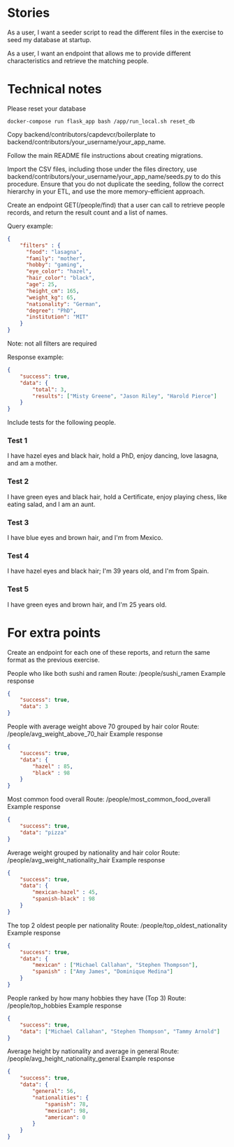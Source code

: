 # Stories

As a user, I want a seeder script to read the different files in the exercise to seed my database at startup.

As a user, I want an endpoint that allows me to provide different characteristics and retrieve the matching people.

# Technical notes

Please reset your database 

```shell
docker-compose run flask_app bash /app/run_local.sh reset_db
```

Copy backend/contributors/capdevcr/boilerplate to backend/contributors/your_username/your_app_name.

Follow the main README file instructions about creating migrations.

Import the CSV files, including those under the files directory, use backend/contributors/your_username/your_app_name/seeds.py to do this procedure. Ensure that you do not duplicate the seeding, follow the correct hierarchy in your ETL, and use the more memory-efficient approach. 

Create an endpoint GET(/people/find) that a user can call to retrieve people records, and return the result count and a list of names.

Query example:

```json
{
    "filters" : {
      "food": "lasagna",
      "family": "mother",  
      "hobby": "gaming",
      "eye_color": "hazel",
      "hair_color": "black",
      "age": 25,
      "height_cm": 165,
      "weight_kg": 65,
      "nationality": "German",
      "degree": "PhD",
      "institution": "MIT"
    }
}
```

Note: not all filters are required

Response example:

```json
{
    "success": true, 
    "data": {
        "total": 3,
        "results": ["Misty Greene", "Jason Riley", "Harold Pierce"]
    }
}
```

Include tests for the following people.

### Test 1
I have hazel eyes and black hair, hold a PhD, enjoy dancing, love lasagna, and am a mother.

### Test 2
I have green eyes and black hair, hold a Certificate, enjoy playing chess, like eating salad, and I am an aunt.

### Test 3
I have blue eyes and brown hair, and I'm from Mexico.

### Test 4
I have hazel eyes and black hair; I'm 39 years old, and I'm from Spain.

### Test 5
I have green eyes and brown hair, and I'm 25 years old.

# For extra points

Create an endpoint for each one of these reports, and return the same format as the previous exercise.

People who like both sushi and ramen
Route: /people/sushi_ramen
Example response

```json
{
    "success": true, 
    "data": 3
}
```

People with average weight above 70 grouped by hair color
Route: /people/avg_weight_above_70_hair
Example response

```json
{
    "success": true, 
    "data": {
        "hazel" : 85,
        "black" : 98
    }
}
```

Most common food overall
Route: /people/most_common_food_overall
Example response

```json
{ 
    "success": true, 
    "data": "pizza" 
}
```

Average weight grouped by nationality and hair color
Route: /people/avg_weight_nationality_hair
Example response

```json
{
    "success": true, 
    "data": {
        "mexican-hazel" : 45,
        "spanish-black" : 98
    }
}
```

The top 2 oldest people per nationality
Route: /people/top_oldest_nationality
Example response

```json
{
    "success": true, 
    "data": {
        "mexican" : ["Michael Callahan", "Stephen Thompson"],
        "spanish" : ["Amy James", "Dominique Medina"]
    }
}
```

People ranked by how many hobbies they have (Top 3)
Route: /people/top_hobbies
Example response

```json
{
    "success": true, 
    "data": ["Michael Callahan", "Stephen Thompson", "Tammy Arnold"]
}
```

Average height by nationality and average in general
Route: /people/avg_height_nationality_general
Example response

```json
{
    "success": true, 
    "data": {
        "general": 56,
        "nationalities": {
            "spanish": 78,
            "mexican": 98,
            "american": 0
        }
    }
}
